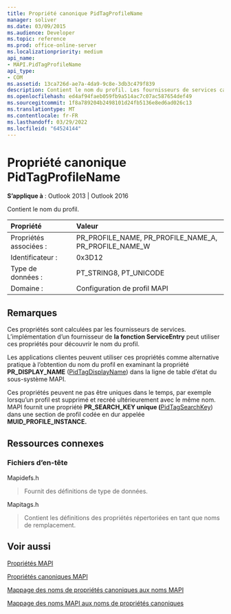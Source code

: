 ```yaml
---
title: Propriété canonique PidTagProfileName
manager: soliver
ms.date: 03/09/2015
ms.audience: Developer
ms.topic: reference
ms.prod: office-online-server
ms.localizationpriority: medium
api_name:
- MAPI.PidTagProfileName
api_type:
- COM
ms.assetid: 13ca726d-ae7a-4da9-9c8e-3db3c479f839
description: Contient le nom du profil. Les fournisseurs de services calculent ces propriétés. La fonction ServiceEntry peut utiliser ces propriétés pour découvrir le nom du profil.
ms.openlocfilehash: ed4af94faeb059fb9a514ac7c07ac587654def49
ms.sourcegitcommit: 1f8a789204b2498101d24fb5136e8ed6ad026c13
ms.translationtype: MT
ms.contentlocale: fr-FR
ms.lasthandoff: 03/29/2022
ms.locfileid: "64524144"
---
```

# <a name="pidtagprofilename-canonical-property"></a>Propriété canonique PidTagProfileName

  
  
**S’applique à** : Outlook 2013 | Outlook 2016 
  
Contient le nom du profil.
  
|Propriété |Valeur |
|:-----|:-----|
|Propriétés associées :  <br/> |PR_PROFILE_NAME, PR_PROFILE_NAME_A, PR_PROFILE_NAME_W  <br/> |
|Identificateur :  <br/> |0x3D12  <br/> |
|Type de données :  <br/> |PT_STRING8, PT_UNICODE  <br/> |
|Domaine :  <br/> |Configuration de profil MAPI  <br/> |
   
## <a name="remarks"></a>Remarques

Ces propriétés sont calculées par les fournisseurs de services. L’implémentation d’un fournisseur de **la fonction ServiceEntry** peut utiliser ces propriétés pour découvrir le nom du profil. 
  
Les applications clientes peuvent utiliser ces propriétés comme alternative pratique à l’obtention du nom du profil en examinant la propriété **PR_DISPLAY_NAME** ([PidTagDisplayName](pidtagdisplayname-canonical-property.md)) dans la ligne de table d’état du sous-système MAPI.
  
Ces propriétés peuvent ne pas être uniques dans le temps, par exemple lorsqu’un profil est supprimé et recréé ultérieurement avec le même nom. MAPI fournit une propriété **PR_SEARCH_KEY unique (**[PidTagSearchKey](pidtagsearchkey-canonical-property.md)) dans une section de profil codée en dur appelée **MUID_PROFILE_INSTANCE.**
  
## <a name="related-resources"></a>Ressources connexes

### <a name="header-files"></a>Fichiers d’en-tête

Mapidefs.h
  
> Fournit des définitions de type de données.
    
Mapitags.h
  
> Contient les définitions des propriétés répertoriées en tant que noms de remplacement.
    
## <a name="see-also"></a>Voir aussi



[Propriétés MAPI](mapi-properties.md)
  
[Propriétés canoniques MAPI](mapi-canonical-properties.md)
  
[Mappage des noms de propriétés canoniques aux noms MAPI](mapping-canonical-property-names-to-mapi-names.md)
  
[Mappage des noms MAPI aux noms de propriétés canoniques](mapping-mapi-names-to-canonical-property-names.md)

